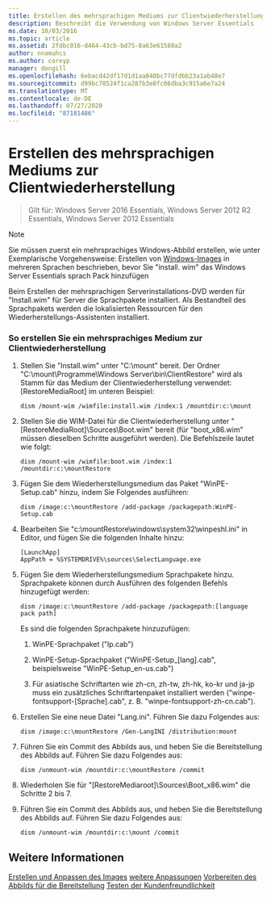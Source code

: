 ```yaml
---
title: Erstellen des mehrsprachigen Mediums zur Clientwiederherstellung
description: Beschreibt die Verwendung von Windows Server Essentials
ms.date: 10/03/2016
ms.topic: article
ms.assetid: 2fdbc016-d464-43cb-bd75-8a63e61588a2
author: nnamuhcs
ms.author: coreyp
manager: dongill
ms.openlocfilehash: 6ebacd42df17d1d1aa840bc77dfdbb23a1ab48e7
ms.sourcegitcommit: d99bc78524f1ca287b3e8fc06dba3c915a6e7a24
ms.translationtype: MT
ms.contentlocale: de-DE
ms.lasthandoff: 07/27/2020
ms.locfileid: "87181486"
---
```

# <a name="build-multi-language-client-restore-media"></a>Erstellen des mehrsprachigen Mediums zur Clientwiederherstellung

>Gilt für: Windows Server 2016 Essentials, Windows Server 2012 R2 Essentials, Windows Server 2012 Essentials

> [!NOTE]
>  Sie müssen zuerst ein mehrsprachiges Windows-Abbild erstellen, wie unter Exemplarische Vorgehensweise: Erstellen von [Windows-Images](https://technet.microsoft.com/library/jj126995) in mehreren Sprachen beschrieben, bevor Sie "install. wim" das Windows Server Essentials sprach Pack hinzufügen

 Beim Erstellen der mehrsprachigen Serverinstallations-DVD werden für "Install.wim" für Server die Sprachpakete installiert. Als Bestandteil des Sprachpakets werden die lokalisierten Ressourcen für den Wiederherstellungs-Assistenten installiert.

### <a name="to-build-a-multi-language-client-restore-media"></a>So erstellen Sie ein mehrsprachiges Medium zur Clientwiederherstellung

1.  Stellen Sie "Install.wim" unter "C:\mount" bereit. Der Ordner "C:\mount\Programme\Windows Server\bin\ClientRestore" wird als Stamm für das Medium der Clientwiederherstellung verwendet: [RestoreMediaRoot] im unteren Beispiel:

    ```
    dism /mount-wim /wimfile:install.wim /index:1 /mountdir:c:\mount
    ```

2.  Stellen Sie die WIM-Datei für die Clientwiederherstellung unter "[RestoreMediaRoot]\Sources\Boot.wim" bereit (für "boot_x86.wim" müssen dieselben Schritte ausgeführt werden). Die Befehlszeile lautet wie folgt:

    ```
    dism /mount-wim /wimfile:boot.wim /index:1 /mountdir:c:\mountRestore
    ```

3.  Fügen Sie dem Wiederherstellungsmedium das Paket "WinPE-Setup.cab" hinzu, indem Sie Folgendes ausführen:

    ```
    dism /image:c:\mountRestore /add-package /packagepath:WinPE-Setup.cab
    ```

4.  Bearbeiten Sie "c:\mountRestore\windows\system32\winpeshl.ini" in Editor, und fügen Sie die folgenden Inhalte hinzu:

    ```
    [LaunchApp]
    AppPath = %SYSTEMDRIVE%\sources\SelectLanguage.exe
    ```

5.  Fügen Sie dem Wiederherstellungsmedium Sprachpakete hinzu. Sprachpakete können durch Ausführen des folgenden Befehls hinzugefügt werden:

    ```
    dism /image:c:\mountRestore /add-package /packagepath:[language pack path]
    ```

     Es sind die folgenden Sprachpakete hinzuzufügen:

    1.  WinPE-Sprachpaket ("lp.cab")

    2.  WinPE-Setup-Sprachpaket ("WinPE-Setup_[lang].cab", beispielsweise "WinPE-Setup_en-us.cab")

    3.  Für asiatische Schriftarten wie zh-cn, zh-tw, zh-hk, ko-kr und ja-jp muss ein zusätzliches Schriftartenpaket installiert werden ("winpe-fontsupport-[Sprache].cab", z. B. "winpe-fontsupport-zh-cn.cab").

6.  Erstellen Sie eine neue Datei "Lang.ini". Führen Sie dazu Folgendes aus:

    ```
    dism /image:c:\mountRestore /Gen-LangINI /distribution:mount
    ```

7.  Führen Sie ein Commit des Abbilds aus, und heben Sie die Bereitstellung des Abbilds auf. Führen Sie dazu Folgendes aus:

    ```
    dism /unmount-wim /mountdir:c:\mountRestore /commit
    ```

8.  Wiederholen Sie für "[RestoreMediaroot]\Sources\Boot_x86.wim" die Schritte 2 bis 7.

9. Führen Sie ein Commit des Abbilds aus, und heben Sie die Bereitstellung des Abbilds auf. Führen Sie dazu Folgendes aus:

    ```
    dism /unmount-wim /mountdir:c:\mount /commit
    ```

## <a name="see-also"></a>Weitere Informationen

 [Erstellen und Anpassen des Images](Creating-and-Customizing-the-Image.md) [weitere Anpassungen](Additional-Customizations.md) [Vorbereiten des Abbilds für die Bereitstellung](Preparing-the-Image-for-Deployment.md) [Testen der Kundenfreundlichkeit](Testing-the-Customer-Experience.md)

